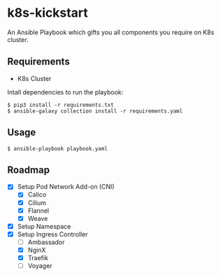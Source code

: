 # k8s-kickstart
An Ansible Playbook which gifts you all components you require on K8s cluster.

## Requirements

- K8s Cluster

Intall dependencies to run the playbook:

```shell
$ pip3 install -r requirements.txt
$ ansible-galaxy collection install -r requirements.yaml
```

## Usage

```shell
$ ansible-playbook playbook.yaml
```

## Roadmap

- [x] Setup Pod Network Add-on (CNI)
    - [x] Calico
    - [x] Cilium
    - [x] Flannel
    - [x] Weave
- [x] Setup Namespace
- [x] Setup Ingress Controller
    - [ ] Ambassador
    - [x] NginX
    - [x] Traefik
    - [ ] Voyager